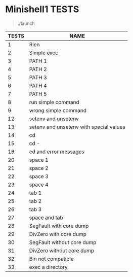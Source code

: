 # Minishell1 TESTS

> ./launch

| TESTS | NAME                                    |
|-------|-----------------------------------------|
| 1     | Rien                                    |
| 2     | Simple exec                             |
| 3     | PATH 1                                  |
| 4     | PATH 2                                  |
| 5     | PATH 3                                  |
| 6     | PATH 4                                  |
| 7     | PATH 5                                  |
| 8     | run simple command                      |
| 9     | wrong simple command                    |
| 12    | setenv and unsetenv                     |
| 13    | setenv and unsetenv with special values |
| 14    | cd                                      |
| 15    | cd -                                    |
| 16    | cd and error messages                   |
| 20    | space 1                                 |
| 21    | space 2                                 |
| 22    | space 3                                 |
| 23    | space 4                                 |
| 24    | tab 1                                   |
| 25    | tab 2                                   |
| 26    | tab 3                                   |
| 27    | space and tab                           |
| 28    | SegFault with core dump                 |
| 29    | DivZero with core dump                  |
| 30    | SegFault without core dump              |
| 31    | DivZero without core dump               |
| 32    | Bin not compatible                      |
| 33    | exec a directory                        |
